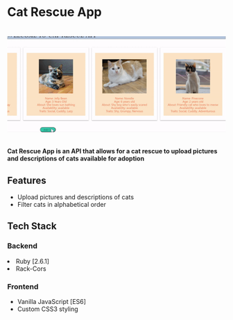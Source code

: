 <h1> Cat Rescue App <h1/>
  
  ![Demo](https://github.com/amyanne/cat-api/blob/master/Demo/demo.gif)

<h4> Cat Rescue App is an API that allows for a cat rescue to upload pictures and descriptions of cats available for adoption </h4>
<h2> Features </h2> 
<ul>
  <li>Upload pictures and descriptions of cats</li>
  <li>Filter cats in alphabetical order</li>
</ul>
<h2> Tech Stack </h2>
<h3> Backend </h3
<ul>
  <li>Ruby [2.6.1]</li>
  <li>Rack-Cors</li>
</ul>
<h3> Frontend </h3>
<ul>
  <li>Vanilla JavaScript [ES6]</li>
  <li>Custom CSS3 styling</li>
</ul>

